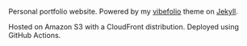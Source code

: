 Personal portfolio website. Powered by my [vibefolio](https://github.com/dheerkt/vibefolio) theme on [Jekyll](https://jekyllrb.com).

Hosted on Amazon S3 with a CloudFront distribution. Deployed using GitHub Actions.
